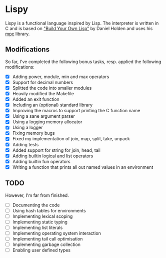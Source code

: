 # Lispy
Lispy is a functional language inspired by Lisp. The interpreter is written in C and is based on ["Build Your Own Lisp"](https://buildyourownlisp.com/) by Daniel Holden and uses his [mpc](https://github.com/orangeduck/mpc) library.

## Modifications
So far, I've completed the following bonus tasks, resp. applied the following modifications:
- [X] Adding power, module, min and max operators
- [X] Support for decimal numbers
- [X] Splitted the code into smaller modules
- [X] Heavily modified the Makefile
- [X] Added an exit function
- [X] Including an (optional) standard library
- [X] Improving the macros to support printing the C function name
- [X] Using a sane argument parser
- [X] Using a logging memory allocator
- [X] Using a logger
- [X] Fixing memory bugs
- [X] Fixed my implementation of join, map, split, take, unpack
- [X] Adding tests
- [X] Added support for string for join, head, tail
- [X] Adding builtin logical and list operators
- [X] Adding builtin fun operators
- [X] Writing a function that prints all out named values in an environment

## TODO
However, I'm far from finished.
- [ ] Documenting the code
- [ ] Using hash tables for environments
- [ ] Implementing lexical scoping
- [ ] Implementing static typing
- [ ] Implementing list literals
- [ ] Implementing operating system interaction
- [ ] Implementing tail call optimisation
- [ ] Implementing garbage collection
- [ ] Enabling user defined types
